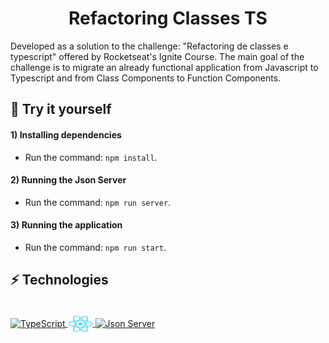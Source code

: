 <h1 align=center>Refactoring Classes TS</h1>

Developed as a solution to the challenge: "Refactoring de classes e typescript" offered by Rocketseat's Ignite Course. 
The main goal of the challenge is to migrate an already functional application from Javascript to Typescript and from Class Components to Function Components.

## :rocket: Try it yourself
#### 1) Installing dependencies
- Run the command: ``npm install``.

#### 2) Running the Json Server
- Run the command: ``npm run server``.

#### 3) Running the application
- Run the command: ``npm run start``.

## :zap: Technologies
  <div style="display: inline_block"><br>
  <a href="https://www.typescriptlang.org/" title="TypeScript">
     <img align="center" alt="TypeScript" height="30" width="40" src="https://cdn.jsdelivr.net/gh/devicons/devicon/icons/typescript/typescript-original.svg">
   </a>
   <a href="https://reactjs.org/" title="ReactJS">
    <img align="center" alt="ReactJS" height="30" width="40" src="https://raw.githubusercontent.com/devicons/devicon/master/icons/react/react-original.svg">
   </a>
   <a href="https://github.com/typicode/json-server" title="Json Server">
    <img align="center" alt="Json Server" height="30" width="80" src="https://miro.medium.com/max/830/1*0yknPnKsJhK9B3nFIaknUw.png">
   </a>
  </div>
